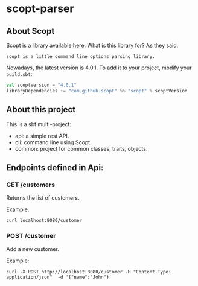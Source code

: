 # scopt-parser


## About Scopt 

Scopt is a library available [here](https://github.com/scopt/scopt).
What is this library for? As they said:

`scopt is a little command line options parsing library.`

Nowadays, the latest version is 4.0.1. To add it to your project, modify your `build.sbt`:

```scala
val scoptVersion = "4.0.1"
libraryDependencies += "com.github.scopt" %% "scopt" % scoptVersion
```

## About this project

This is a sbt multi-project:

- api: a simple rest API.
- cli: command line using Scopt.
- common: project for common classes, traits, objects.

## Endpoints defined in Api:

### GET /customers

Returns the list of customers.

Example:

```
curl localhost:8080/customer
```

### POST /customer

Add a new customer.

Example:

```
curl -X POST http://localhost:8080/customer -H "Content-Type: application/json"  -d '{"name":"John"}'
```